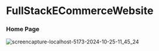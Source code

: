 # FullStackECommerceWebsite
### Home Page
![screencapture-localhost-5173-2024-10-25-11_45_24](https://github.com/user-attachments/assets/f64fec21-27c1-46ca-a72b-676370657fff)

